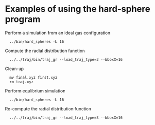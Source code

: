 # Examples of using the hard-sphere program

Perform a simulation from an ideal gas configuration
```
  ../bin/hard_spheres -L 16
```

Compute the radial distribution function
```
  ../../traj/bin/traj_gr --load_traj_type=3 --bboxX=16
```

Clean-up
```
  mv final.xyz first.xyz
  rm traj.xyz
```

Perform equlibrium simulation
```
  ../bin/hard_spheres -L 16
```

Re-compute the radial distribution function
```
  ../../traj/bin/traj_gr --load_traj_type=3 --bboxX=16
```


